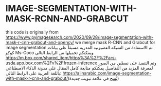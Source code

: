 # IMAGE-SEGMENTATION-WITH-MASK-RCNN-AND-GRABCUT
this code is originally from https://www.pyimagesearch.com/2020/09/28/image-segmentation-with-mask-r-cnn-grabcut-and-opencv/
we merge mask R-CNN and Grabcut for image segmentation 
تم الاستفادة من الشبكة العصبونية المدربة مسبقاً على بيانات كوكو Ms-Coco 
ويمكنكم تحميلها من الرابط التالي https://m.box.com/shared_item/https%3A%2F%2Fars-usda.app.box.com%2Fv%2Ffrozen-inference
وتم التنفيذ على نمطين من الصور
 لمعرفة المزيد من التفاصيل يمكنكم متابعة كامل المقال على مدونة الذكاء الاصطناعي باللغة العربية على الرابط التالي:
https://aiinarabic.com/image-segmentation-with-mask-r-cnn-and-grabcut/(يُفتح في علامة تبويب جديدة)
